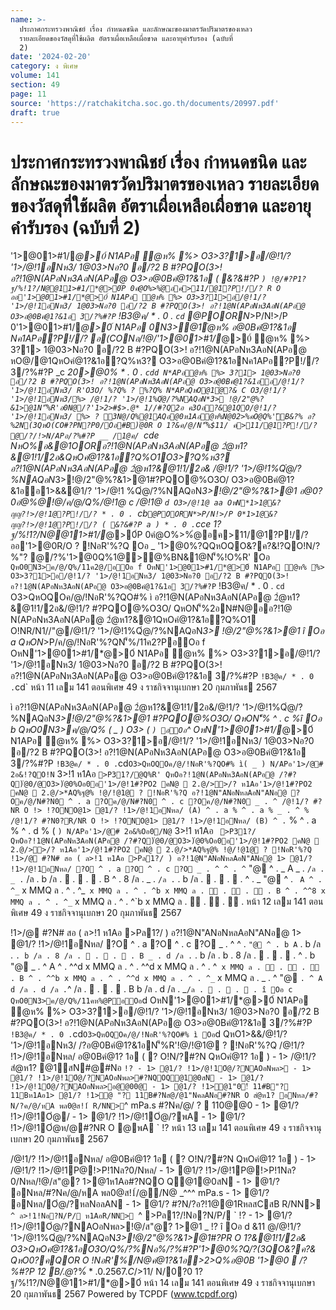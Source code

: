 ```yaml
---
name: >-
  ประกาศกระทรวงพาณิชย์ เรื่อง กำหนดชนิด และลักษณะของมาตรวัดปริมาตรของเหลว
  รายละเอียดของวัสดุที่ใช้ผลิต อัตราเผื่อเหลือเผื่อขาด และอายุคำรับรอง (ฉบับที่
  2)
date: '2024-02-20'
category: ง พิเศษ
volume: 141
section: 49
page: 11
source: 'https://ratchakitcha.soc.go.th/documents/20997.pdf'
draft: true
---
```


# ประกาศกระทรวงพาณิชย์ เรื่อง กำหนดชนิด และลักษณะของมาตรวัดปริมาตรของเหลว รายละเอียดของวัสดุที่ใช้ผลิต อัตราเผื่อเหลือเผื่อขาด และอายุคำรับรอง (ฉบับที่ 2)

'1>@01>#1/*@>0์ N1APอ ํ@ห% %> O3>3?1>อ/@!1/? '1>/@!1อNห3/ 1@03>Nอ?0 อ/?2 B #?PQO(3>! อ?!1@N(APอNห3AอN(APอ@ O3>อ@0Bคํ@1?&1อ ( &?&#?P ` ) !@/#?P1?ฐ/%!1?/N@@11>#1/*@>0์P 0คํ@O%>%ํ@อค>11/@1?P!//? R O ออ'1>@01>#1/*@>0์ N1APอ ํ@ห% %> O3>3?1>อ/@!1/? '1>/@!1อNห3/ 1@03>Nอ?0 อ/?2 B #?PQO(3>! อ?!1@N(APอNห3AอN(APอ@ O3>อ@0Bคํ@1?&1อ 3/?%#?P ` !B3@ค/ * . 0 . `cd` @POORN*>P/N!>/P 0'1>@01>#1/*@>0์ N1APอ 0N3>@1ํ@ห% อ@0Bคํ@1?&1อ Nค1APอ?P!//? อ(CONอ/!@/'1>@01>#1/*@>0์ ํ@ห% %> 3?1> 1@03>Nอ?0 อ/?2 B #?PQO(3>! อ?!1@N(APอNห3AอN(APอ@ หO@/@1QหOคํ@1?&1อ?Q%ห3? O3>อ@0Bคํ@1?&1อNค1APอ?P!//? 3/?%#?P _c *20>@0% * . 0 . `cdd N*APอํ@ห% %> 3?1> 1@03>Nอ?0 อ/?2 B #?PQO(3>! อ?!1@N(APอNห3AอN(APอ@ O3>อ@0Bคํ@1?&1ออ/@!1/? '1>/@!1อNห3/ R'O3O/ %?Q% ? %?Q% N*APอQหO@1ํ@?& C O3/@!1/? '1>/@!1อNห3/%> /@!1/? '1>/@!1%Qํ@/?%NAQอN*3> !@/2"@%?&1>@1N'็%R'อ0N@/?'1>2>#$>.@* 1//#?Q2อ ค3Oอ?&@1QO/@!1/? '1>/@!1อNห3/ %> ? 3N@/Q%@1AQอ@0ห1Aอํ@ห%N@02>%คO@Q%'ัB&?% อ?%2N(3QหO(CO#?PN?P0/Oอ#B)่@0R O 1?&ค/@/N'็%$11/ ค>11/@1?P!//? @/?/!>N/APอ/?%#?P __ /1@ค/ `cde NหO%อ&@1OORอ?!1@N(APอNห3AอN(APอ@ 2ํ@ห1?&@1!1/2อ&QหOคํ@1?&1อ?Q%O1O3>?Q%ห3? อ?!1@N(APอNห3AอN(APอ@ 2ํ@ห1?&@1!1/2อ& /@!1/? '1>/@!1%Qํ@/?%NAQอN*3>!@/2"@%?&1>@1#?PQO@%O3O/ O3>อ@0Bคํ@1?&1ออ1>&&@1/? '1>/@!1 %Qํ@/?%NAQอN*3>!@/2"@%?&1>@1 อ@0?0อํ@%@!@/ค/@/Q%/@!1@ c /@!1@ `d O3>/@!1@ aa OหN*1>1@&?ญญ?!>/@!1@?P!//? * . 0 . `cb` @POORN*>P/N!>/P 0*1>1@&?ญญ?!>/@!1@?P!//? ( &?&#?P a ) * . 0 . `cce 1?ฐ/%!1?/N@@11>#1/*@>0์P 0คํ@O%>%ํ@อค>11/@1?P!//? ออ'1>@0R/O ? !NอR'%?Q Oอ _ '1>@0%?QQหOQO&?ค?&!?QO!N/?%"? @/?%'1>@0Q%1@>@%BN&1@N'็%!O%R' Oอ ` QหO0N3>ค/@/Q%/11ค2@/อOอ f OหN'1>@01>#1/*@>0์ N1APอ ํ@ห% %> O3>3?1>อ/@!1/? '1>/@!1อNห3/ 1@03>Nอ?0 อ/?2 B #?PQO(3>! อ?!1@N(APอNห3AอN(APอ@ O3>อ@0Bคํ@1?&1อ 3/?%#?P ` !B3@ค/ * . 0 . `cd` O3>QหOQOค/@/!NอR'%?QO#% ì อ?!1@N(APอNห3AอN(APอ@ 2ํ@ห1?&@1!1/2อ&/@!1/? #?PQO@%O3O/ QหON'็%2อN#N@ออ?!1@ N(APอNห3AอN(APอ@ 2ํ@ห1?&@1QหOคํ@1?&1อ?Q%O1 O!NR/N1//"@/@!1/? '1>/@!1%Qํ@/?%NAQอN*3> !@/2"@%?&1>@1 î Oอ a QหON*>P/ค/@/!NอR'%?QN'็%/11ค2?PอOอ f OหN'1>@01>#1/*@>0์ N1APอ ํ@ห% %> O3>3?1>อ/@!1/? '1>/@!1อNห3/ 1@03>Nอ?0 อ/?2 B #?PQO(3>! อ?!1@N(APอNห3AอN(APอ@ O3>อ@0Bคํ@1?&1อ 3/?%#?P ` !B3@ค/ * . 0 . `cd` หน้า 11 เลม 141 ตอนพิเศษ 49 ง ราชกิจจานุเบกษา 20 กุมภาพันธ 2567

ì อ?!1@N(APอNห3AอN(APอ@ 2ํ@ห1?&@1!1/2อ&/@!1/? '1>/@!1%Qํ@/?%NAQอN*3>!@/2"@%?&1>@1 #?PQO@%O3O/ QหON'็% ^ . c %î Oอ b QหO0N3>ค/@/Q% ( _ ) O3> ( ` ) อOอ `^ OหN'1>@01>#1/*@>0์ N1APอ ํ@ห% %> O3>3?1>อ/@!1/? '1>/@!1อNห3/ 1@03>Nอ?0 อ/?2 B #?PQO(3>! อ?!1@N(APอNห3AอN(APอ@ O3>อ@0Bคํ@1?&1อ 3/?%#?P ` !B3@ค/ * . 0 . `cd` O3>QหOQOค/@/!NอR'%?QO#% ì( _ ) N/APอ'1>/@# 2อ&!?QO!N ` 3>!1 ห1Aอ ` >P31?/@Q%R' QหOอ?!1@N(APอNห3AอN(APอ@ /?#?Q)่@0/@O3>)่@0%Oอ0อ'1>/@!1#?PO2 คN@  2.@/>>/? ห1Aอ'1>/@!1#?PO2 คN@  2.@/>*AQ%ฐ@% !@/!@1@ ? !NอR'%?Q อ?!1@N"ANอNหลAอN"ANอ@ ?Oค/@/N#?N0 ^ . a ?Oค/@/N#?N0 ^ . c ?Oค/@/N#?N0 _ . ^ /@!1/? #?NR O !> !?ONO@1> @1/? !1>/@!1อNหล/ (A) ^ . a % ^ . a % _ . ^ % /@!1/? #?N0?R/NR O !> !?ONO@1> @1/? !1>/@!1อNหล/ (B) ^ . ` % ^ . a % ^ . d % ( ` ) N/APอ'1>/@# 2อ&%Oอ0/N@ ` 3>!1 ห1Aอ ` >P31?/ QหOอ?!1@N(APอNห3AอN(APอ@ /?#?Q)่@0/@O3>)่@0%Oอ0อ'1>/@!1#?PO2 คN@  2.@/>>/? ห1Aอ'1>/@!1#?PO2 คN@  2.@/>*AQ%ฐ@% !@/!@1@ ? !NอR'%?Q !1>/@ #?N# สอ ( ล>!1 ห1Aอ >Pล1?/ ) อ?!1@N"ANอNหลAอN"ANอ@ 1> @1/? !1>/@!1อNหล/ ?O ^ . a ?O ^ . c ?O _ . ^ ^ . ^` "@ ^ . _ A _ . ` /ล . _ . ` /ล . b /ล .  .  .  . B ^ . 8 /ล . _ . ` /ล . ` . b /ล .  .  .  . ^ . _ "@ ^ . ` A ^ . ^_` x MMQ ล . ^ . ^_` x MMQ ล . ^ . ^b x MMQ ล .  .  .  . B ^ . ^^8 x MMQ ล . ^ . ^_` x MMQ ล . ^ . ^`b x MMQ ล .  .  .  . หน้า 12 เลม 141 ตอนพิเศษ 49 ง ราชกิจจานุเบกษา 20 กุมภาพันธ 2567

!1>/@ #?N# สอ ( ล>!1 ห1Aอ >Pล1?/ ) อ?!1@N"ANอNหลAอN"ANอ@ 1> @1/? !1>/@!1อNหล/ ?O ^ . a ?O ^ . c ?O _ . ^ ^ . ` "@ ^ . b A ` . b /ล . ` . b /ล . 8 /ล .  .  .  . B _ . d /ล . ` . b /ล . b . 8 /ล .  .  .  . ^ . b "@ _ . ^ A ^ . ^^d x MMQ ล . ^ . ^^d x MMQ ล . ^ . ^` x MMQ ล .  .  .  . B ^ . ^^b x MMQ ล . ^ . ^^d x MMQ ล . ^ . ^_` x MMQ ล . _ . ^ "@ ` . ^ A d /ล . d /ล . `^ /ล .  .  .  . B b /ล . d /ล . _` /ล .  .  .  . î Oอ c QหO0N3>ค/@/Q%/11คห%@PอOอ `d OหN'1>@01>#1/*@>0์ N1APอ ํ@ห% %> O3>3?1>อ/@!1/? '1>/@!1อNห3/ 1@03>Nอ?0 อ/?2 B #?PQO(3>! อ?!1@N(APอNห3AอN(APอ@ O3>อ@0Bคํ@1?&1อ 3/?%#?P ` !B3@ค/ * . 0 . `cd` O3>QหOQOค/@/!NอR'%?QO#% ì Oอ `d QหO1>&&/@!1/? '1>/@!1อNห3/ /?อ@0Bคํ@1?&1อN'็%R'!@/!@1@ ? !NอR'%?Q /@!1/? !1>/@!1อNหล/ อ@0Bคํ@1? 1อ ( ? O!N/?#?N QหOคํ@1? 1อ ) - 1> /@!1/? สํ@ห1? @1สN#@#Nอ ` !? - 1> @1/? !1>/@!1Oํ@/?NAOอNพล> - 1> @1/? !1>/@!1Oํ@/?NAOอNพล>#?NQOQ@1@0สN - 1> @1/? !1>/@!1Oํ@/?NAOอNพล>อ@@00@ - 1> @1/? !1>ํ@1"0!์ 11#B"? 11Bห1Aอ1> @1/? !1>ํ@ "? 11B#?Nส@/@1"NคลANอ#?NR O สํ@ห1? อNหล/#?N/?ค/@/หA พล0@ส!1์ R/NN> `^ mPa.s #?Nค/@/ ?  110@@0 - 1> @1/? !1>/@!1Oํ@/ - 1> @1/? !1>/@!1Oํ@/?พA - 1> @1/? !1>/@!1Oํ@ห/@#?NR O @พA ` !? หน้า 13 เลม 141 ตอนพิเศษ 49 ง ราชกิจจานุเบกษา 20 กุมภาพันธ 2567

/@!1/? !1>/@!1อNหล/ อ@0Bคํ@1? 1อ ( ? O!N/?#?N QหOคํ@1? 1อ ) - 1> /@!1/? !1>/@!1P@!>P!1Nล?0/Nหล/ - 1> @1/? !1>/@!1P@!>P!1Nล?0/Nหล/!@/ส"@? 1>@1ห1Aอ#?NQO Q@1@0สN - 1> @1/? อNหล/#?Nค/@/หA พล0@ส!1์/@/N@ _^^^ mPa.s - 1> @1/? อNหล/Oํ@/?หลNอลAN - 1> @1/? #?N/?อ?!1@@1RหลสCสB R/NN> `^ ล>!1!Nอ?N/P/ ห1AอR/NN> `^ >Pล1?/!Nอ?N/P/ ` !? - 1> @1/? !1>/@!1Oํ@/?NAOอNพล>!@/ส"@? 1>@1 _ !? î Oอ d &11 @/@!1/? '1>/@!1%Qํ@/?%NAQอN*3>!@/2"@%?&1>@1#?PR O 1?&@1!1/2อ& O3>QหOคํ@1?&1อO3O/Q%/?%Nอ%/?%#?P'1>@0%?Q/?(3QO&?ค?& QหO0?คQOR O !NอR'%/N@คํ@1?&1อ>2>Q%อ@0B '1>@0  /?%#?P 12 B/.@*?%$์ * . 0 . 2567 .C/>$11/ N/0?0 1?ฐ/%!1?/N@@11>#1/*@>0์ หน้า 14 เลม 141 ตอนพิเศษ 49 ง ราชกิจจานุเบกษา 20 กุมภาพันธ 2567 Powered by TCPDF (www.tcpdf.org)
